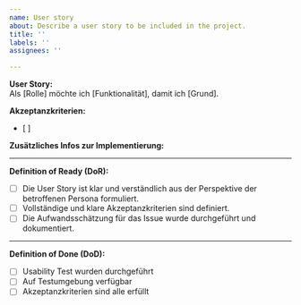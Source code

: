 ```yaml
---
name: User story
about: Describe a user story to be included in the project.
title: ''
labels: ''
assignees: ''

---
```


**User Story:**  
Als [Rolle] möchte ich [Funktionalität], damit ich [Grund].  


**Akzeptanzkriterien:**  
- [ ]

**Zusätzliches Infos zur Implementierung:**

---
**Definition of Ready (DoR):**

- [ ] Die User Story ist klar und verständlich aus der Perspektive der betroffenen Persona formuliert.
- [ ] Vollständige und klare Akzeptanzkriterien sind definiert.
- [ ] Die Aufwandsschätzung für das Issue wurde durchgeführt und dokumentiert.

---
**Definition of Done (DoD):**

- [ ] Usability Test wurden durchgeführt
- [ ] Auf Testumgebung verfügbar
- [ ] Akzeptanzkriterien sind alle erfüllt
